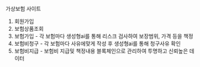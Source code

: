 가상보험 사이트

1. 회원가입
2. 보험상품조회
3. 보험가입 - 각 보험마다 생성형ai를 통해 리스크 검사하여 보장범위, 가격 등을 책정
4. 보험비청구 - 각 보험마다 사유에맞게 작성 후 생성형ai를 통해 청구사유 확인
5. 보험비지급 - 보험비 지급및 책정내용 블록체인으로 관리하여 투명하고 신뢰높은 데이터
